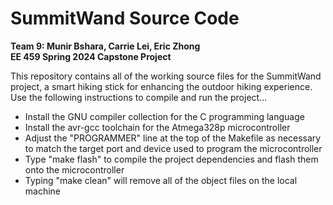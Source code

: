 # SummitWand Source Code

**Team 9: Munir Bshara, Carrie Lei, Eric Zhong**  
**EE 459 Spring 2024 Capstone Project**

This repository contains all of the working source files for the SummitWand project,  a smart hiking stick for enhancing the outdoor hiking experience. Use the following instructions to compile and run the project...
* Install the GNU compiler collection for the C programming language
* Install the avr-gcc toolchain for the Atmega328p microcontroller
* Adjust the "PROGRAMMER" line at the top of the Makefile as necessary to match the target port and device used to program the microcontroller
* Type "make flash" to compile the project dependencies and flash them onto the microcontroller
* Typing "make clean" will remove all of the object files on the local machine

